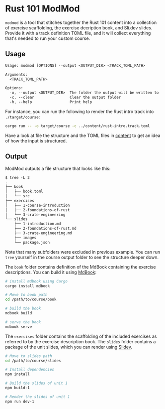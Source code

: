 # Rust 101 ModMod

`modmod` is a tool that stitches together the Rust 101 content into a collection of exercise scaffolding, the exercise decription book, and Sli.dev slides.
Provide it with a track definition TOML file, and it will collect everything that's needed to run your custom course.

## Usage
```txt
Usage: modmod [OPTIONS] --output <OUTPUT_DIR> <TRACK_TOML_PATH>

Arguments:
  <TRACK_TOML_PATH>  

Options:
  -o, --output <OUTPUT_DIR>  The folder the output will be written to
  -c, --clear                Clear the output folder
  -h, --help                 Print help
```

For instance, you can run the following to render the Rust intro track into `./target/course`:

```bash
cargo run -- -o target/course -c ../content/rust-intro.track.toml
````

Have a look at file the structure and the TOML files in [content](../content) to get an idea of how the input is structured.

## Output

ModMod outputs a file structure that looks like this:

```txt
$ tree -L 2
.
├── book
│   ├── book.toml
│   └── src
├── exercises
│   ├── 1-course-introduction
│   ├── 2-foundations-of-rust
│   └── 3-crate-engineering
└── slides
    ├── 1-introduction.md
    ├── 2-foundations-of-rust.md
    ├── 3-crate-engineering.md
    ├── images
    └── package.json
````
Note that many subfolders were excluded in previous example. You can run `tree` yourself in the course output folder to see the structure deeper down.

The `book` folder contains definition of the MdBook containing the exercise descriptions. You can build it using [MdBook](https://github.com/rust-lang/mdBook):
```bash
# install mdbook using Cargo
cargo install mdbook

# Move to book path
cd /path/to/course/book

# build the book
mdbook build

# serve the book
mdbook serve
````

The `exercises` folder contains the scaffolding of the included exercises as referred to by the exercise description book.
The `slides` folder contains a package of the unit slides, which you can render using [Slidev](https://sli.dev).
```bash
# Move to slides path
cd /path/to/course/slides

# Install dependencies
npm install

# Build the slides of unit 1
npm build-1

# Render the slides of unit 1
npm run dev-1
```
